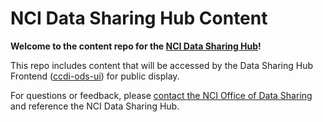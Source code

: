 # NCI Data Sharing Hub Content

**Welcome to the content repo for the [NCI Data Sharing Hub](https://datasharing.cancer.gov)!**  

This repo includes content that will be accessed by the Data Sharing Hub Frontend ([ccdi-ods-ui](https://github.com/CBIIT/ccdi-ods-ui)) for public display.

For questions or feedback, please [contact the NCI Office of Data Sharing](mailto:NCIOfficeofDataSharing@mail.nih.gov) and reference the NCI Data Sharing Hub.
